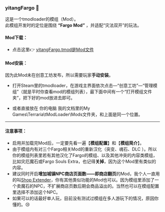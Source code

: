 ### yitangFargo 💚
这是一个tmodloader的模组（Mod）。  
此模组开发时的定位是围绕 **“Fargo Mod”** ，并适配“灾法双开”的玩法。

#### Mod下载：
*  点击这里👉 [yitangFargo.tmod是Mod文件](https://github.com/yitang1/yitangFargo/releases)

#### Mod安装：
因为此Mod未在创意工坊发布，所以需要玩家**手动安装**。

* 打开Steam里的tmodloader，在游戏主界面依次点击—“创意工坊”—“管理模组”（就是平时你查看mod的模组列表），最下面中间有一个“打开模组文件夹”，把下好的mod放进去即可。

* 或者直接放在 你的电脑 我的文档里的My Games\Terraria\tModLoader\Mods文件夹，和上面是同一个位置。

---
#### 注意事项：
* 启用并加载完Mod后，一定要先看一遍【**模组配置**】和【**模组简介**】。
* 由于模组内有对三个Fargo相关Mod的重新汉化（突变、魂石、DLC ）。所以你的模组列表里若有其他汉化了Fargo的模组、以及其他冲突的内容类模组，比如灾厄魔石或Fargo Souls Extra，也记得**关掉**，因为这个Mod里有类似的内容。
* 建议同时开启**增加城镇NPC商店页面数——即商店翻页**的Mod，我个人一直用的叫[Shop Extender](https://steamcommunity.com/sharedfiles/filedetails/?id=3012051615)，你有其他类似功能的Mod也可以。因为模组里添加了一个卖魔石的NPC，不扩展商店页数后期会商品溢出的。当然也可以在模组配置里选择不添加这个NPC。
* 如果可以的话最好单人玩，目前没有测试过模组在多人游玩下的情况，原因你懂的。😢
